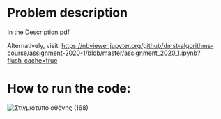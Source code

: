 # Problem description
In the Description.pdf

Alternatively, visit: https://nbviewer.jupyter.org/github/dmst-algorithms-course/assignment-2020-1/blob/master/assignment_2020_1.ipynb?flush_cache=true

# How to run the code:

![Στιγμιότυπο οθόνης (168)](https://user-images.githubusercontent.com/57221590/145521617-5b902a81-6b92-44dc-a850-b35485e8c933.png)

